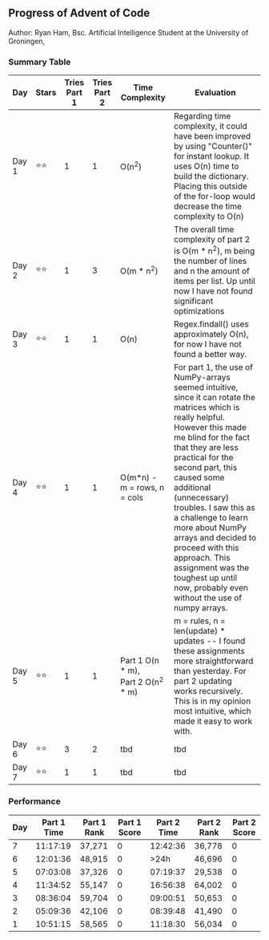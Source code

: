 ## Progress of Advent of Code

Author: Ryan Ham, Bsc. Artificial Intelligence Student at the University of Groningen,

### Summary Table

| Day   | Stars | Tries Part 1 | Tries Part 2 | Time Complexity                                      | Evaluation                                                                                                                                                                                                                                                                                                                                                                                                                                                        |
| ----- | ----- | ------------ | ------------ | ---------------------------------------------------- | ----------------------------------------------------------------------------------------------------------------------------------------------------------------------------------------------------------------------------------------------------------------------------------------------------------------------------------------------------------------------------------------------------------------------------------------------------------------- |
| Day 1 | ⭐⭐  | 1            | 1            | O(n<sup>2</sup>)                                     | Regarding time complexity, it could have been improved by using "Counter()" for instant lookup. It uses O(n) time to build the dictionary. Placing this outside of the for-loop would decrease the time complexity to O(n)                                                                                                                                                                                                                                        |
| Day 2 | ⭐⭐  | 1            | 3            | O(m \* n<sup>2</sup>)                                | The overall time complexity of part 2 is O(m \* n<sup>2</sup>), m being the number of lines and n the amount of items per list. Up until now I have not found significant optimizations                                                                                                                                                                                                                                                                           |
| Day 3 | ⭐⭐  | 1            | 1            | O(n)                                                 | Regex.findall() uses approximately O(n), for now I have not found a better way.                                                                                                                                                                                                                                                                                                                                                                                   |
| Day 4 | ⭐⭐  | 1            | 1            | O(m\*n) - m = rows, n = cols                         | For part 1, the use of NumPy-arrays seemed intuitive, since it can rotate the matrices which is really helpful. However this made me blind for the fact that they are less practical for the second part, this caused some additional (unnecessary) troubles. I saw this as a challenge to learn more about NumPy arrays and decided to proceed with this approach. This assignment was the toughest up until now, probably even without the use of numpy arrays. |
| Day 5 | ⭐⭐  | 1            | 1            | Part 1 O(n \* m), </br> Part 2 O(n<sup>2</sup> \* m) | m = rules, n = len(update) \* updates -- I found these assignments more straightforward than yesterday. For part 2 updating works recursively. This is in my opinion most intuitive, which made it easy to work with.                                                                                                                                                                                                                                             |
| Day 6 | ⭐⭐  | 3            | 2            | tbd                                                  | tbd                                                                                                                                                                                                                                                                                                                                                                                                                                                               |
| Day 7 | ⭐⭐  | 1            | 1            | tbd                                                  | tbd                                                                                                                                                                                                                                                                                                                                                                                                                                                               |

### Performance

| **Day** | **Part 1 Time** | **Part 1 Rank** | **Part 1 Score** | **Part 2 Time** | **Part 2 Rank** | **Part 2 Score** |
| ------- | --------------- | --------------- | ---------------- | --------------- | --------------- | ---------------- |
| 7       | 11:17:19        | 37,271          | 0                | 12:42:36        | 36,778          | 0                |
| 6       | 12:01:36        | 48,915          | 0                | >24h            | 46,696          | 0                |
| 5       | 07:03:08        | 37,326          | 0                | 07:19:37        | 29,538          | 0                |
| 4       | 11:34:52        | 55,147          | 0                | 16:56:38        | 64,002          | 0                |
| 3       | 08:36:04        | 59,704          | 0                | 09:00:51        | 50,653          | 0                |
| 2       | 05:09:36        | 42,106          | 0                | 08:39:48        | 41,490          | 0                |
| 1       | 10:51:15        | 58,565          | 0                | 11:18:30        | 56,034          | 0                |
